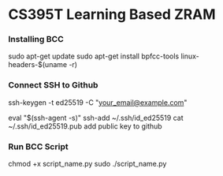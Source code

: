 # CS395T Learning Based ZRAM

### Installing BCC
sudo apt-get update
sudo apt-get install bpfcc-tools linux-headers-$(uname -r)

### Connect SSH to Github
ssh-keygen -t ed25519 -C "your_email@example.com"

eval "$(ssh-agent -s)"
ssh-add ~/.ssh/id_ed25519
cat ~/.ssh/id_ed25519.pub
add public key to github

### Run BCC Script
chmod +x script_name.py
sudo ./script_name.py
